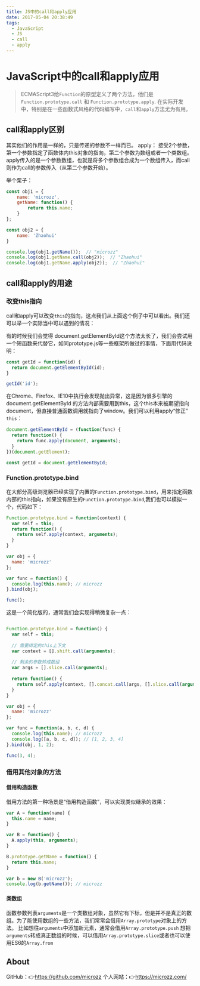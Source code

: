 ```yaml
---
title: JS中的call和apply应用
date: 2017-05-04 20:38:49
tags:
  - JavaScript
  - JS
  - call
  - apply
---
```


# JavaScript中的call和apply应用

> ECMAScript3给`Function`的原型定义了两个方法，他们是`Function.prototype.call` 和 `Function.prototype.apply`. 在实际开发中，特别是在一些函数式风格的代码编写中，`call`和`apply`方法尤为有用。

## call和apply区别
其实他们的作用是一样的，只是传递的参数不一样而已。
apply： 接受2个参数，第一个参数指定了函数体内this对象的指向，第二个参数为数组或者一个类数组。apply传入的是一个参数数组，也就是将多个参数组合成为一个数组传入，而call则作为call的参数传入（从第二个参数开始）。

举个栗子：

```javascript
const obj1 = {
    name: 'microzz',
    getName: function() {
        return this.name;
    }
};

const obj2 = {
    name: 'Zhaohui'
}

console.log(obj1.getName());  // "microzz"
console.log(obj1.getName.call(obj2));  // "Zhaohui"
console.log(obj1.getName.apply(obj2));  // "Zhaohui"
```

## call和apply的用途

### 改变this指向
call和apply可以改变`this`的指向，这点我们从上面这个例子中可以看出。我们还可以举一个实际当中可以遇到的情况：

有的时候我们会觉得 document.getElementById这个方法太长了，我们会尝试用一个短函数来代替它，如同prototype.js等一些框架所做过的事情，下面用代码说明：

```javascript
const getId = function(id) {
  return document.getElementById(id);
}

getId('id');
```
在Chrome、Firefox、IE10中执行会发现抛出异常，这是因为很多引擎的 document.getElementById 的方法内部需要用到this，这个this本来被期望指向document，但直接普通函数调用就指向了window。我们可以利用apply“修正” `this`：

```javascript
document.getElementById = (function(func) {
  return function() {
    return func.apply(document, arguments);
  }
})(document.getElement);

const getId = document.getElementById;
```

### Function.prototype.bind
在大部分高级浏览器已经实现了内置的`Function.prototype.bind`，用来指定函数内部的this指向，如果没有原生的`Function.prototype.bind`,我们也可以模拟一个，代码如下：

```javascript
Function.prototype.bind = function(context) {
  var self = this;
  return function() {
    return self.apply(context, arguments);
  }
}

var obj = {
  name: 'microzz'
};

var func = function() {
  console.log(this.name); // microzz
}.bind(obj);

func();
```
这是一个简化版的，通常我们会实现得稍微复杂一点：

```javascript

Function.prototype.bind = function() {
  var self = this;
  
  // 需要绑定的this上下文
  var context = [].shift.call(arguments);
  
  // 剩余的参数转成数组
  var args = [].slice.call(arguments);
  
  return function() {
    return self.apply(context, [].concat.call(args, [].slice.call(arguments)));
  }
}

var obj = {
  name: 'microzz'
};

var func = function(a, b, c, d) {
  console.log(this.name); // microzz
  console.log([a, b, c, d]); // [1, 2, 3, 4]
}.bind(obj, 1, 2);

func(3, 4);
```

### 借用其他对象的方法

#### 借用构造函数
借用方法的第一种场景是“借用构造函数”，可以实现类似继承的效果：

```javascript
var A = function(name) {
  this.name = name;
}

var B = function() {
  A.apply(this, arguments);
}

B.prototype.getName = function() {
  return this.name;
}

var b = new B('microzz');
console.log(b.getName()); // microzz

```

#### 类数组
函数参数列表`arguments`是一个类数组对象，虽然它有下标，但是并不是真正的数组。为了能使用数组的一些方法，我们常常会借用`Array.prototype`对象上的方法。
比如想往`arguments`中添加新元素，通常会借用`Array.prototype.push` 
想把`arguments`转成真正数组的时候，可以借用`Array.prototype.slice`或者也可以使用ES6的`Array.from`

## About
GitHub：👉https://github.com/microzz
个人网站：👉https://microzz.com/

